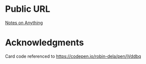 # Public URL
[Notes on Anything](https://drmwnrafi.github.io/notesonanything/)

# Acknowledgments
Card code referenced to https://codepen.io/robin-dela/pen/jVddbq
